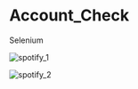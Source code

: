 # Account_Check
Selenium


![spotify_1](https://user-images.githubusercontent.com/22748839/78985040-73394080-7b30-11ea-90c5-cc4019bbdd3d.PNG)


![spotify_2](https://user-images.githubusercontent.com/22748839/78985045-78968b00-7b30-11ea-9ed9-0f6a7fd887b6.PNG)
